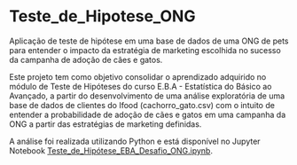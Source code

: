 # Teste_de_Hipotese_ONG
Aplicação de teste de hipótese em uma base de dados de uma ONG de pets para entender o impacto da estratégia de marketing escolhida no sucesso da campanha de adoção de cães e gatos.

Este projeto tem como objetivo consolidar o aprendizado adquirido no módulo de Teste de Hipóteses do curso E.B.A - Estatística do Básico ao Avançado, a partir do desenvolvimento de uma análise exploratória de uma base de dados de clientes do Ifood (cachorro_gato.csv) com o intuito de entender a probabilidade de adoção de cães e gatos em uma campanha da ONG a partir das estratégias de marketing definidas.

A análise foi realizada utilizando Python e está disponível no Jupyter Notebook [Teste_de_Hipótese_EBA_Desafio_ONG.ipynb](https://github.com/MaryanaNS/Teste_de_Hipotese_ONG/blob/main/Teste_de_Hip%C3%B3tese_EBA_Desafio_ONG.ipynb).
